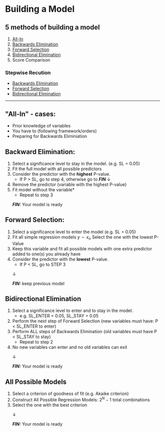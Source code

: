 # **Building a Model**

## **5 methods of building a model**

1. [All-In](#%22all-in%22---cases)
2. [Backwards Elimination](#backward-elimination)
3. [Forward Selection](#forward-selection)
4. [Bidirectional Elimination](#bidirectional-elimination)
5. Score Comparison

### Stepwise Recution

- [Backwards Elimination](#backward-elimination)
- [Forward Selection](#forward-selection)
- [Bidirectional Elimination](#bidirectional-elimination)

----------

## **"All-In" - cases:**

- Prior knowledge of variables
- You have to (following framework/orders)
- Preparing for Backwards Eliminiation

## **Backward Elimination:**

1. Select a significance level to stay in the model. (e.g. SL = 0.05)
2. Fit the full model with all possible predictors
3. Consider the predictor with the **highest** P-value.
    - If P > SL, go to step 4, otherwise go to ***FIN*** $\downarrow$
4. Remove the predictor (variable with the highest P-value)
5. Fit model without the variable*
    - Repeat to step 3

&nbsp;&nbsp;&nbsp;&nbsp;&nbsp;&nbsp;***FIN:*** Your model is ready

## **Forward Selection:**

1. Select a significance level to enter the model (e.g. SL = 0.05)
2. Fit all simple regression models $y \sim x_n$ Select the one with the lowest P-Value
3. Keep this variable and fit all possible models with one extra predictor added to one(s) you already have
4. Consider the predictor with the **lowest** P-value.
   - If P < SL, go to STEP 3

&nbsp;&nbsp;&nbsp;&nbsp;&nbsp;&nbsp;$\downarrow$

&nbsp;&nbsp;&nbsp;&nbsp;&nbsp;&nbsp;***FIN:*** keep previous model

## **Bidirectional Elimination**

1. Select a significance level to enter and to stay in the model.
    - e.g. SL_ENTER = 0.05, SL_STAY = 0.05
2. Perform the next step of Forward Selection (new variables must have: P < SL_ENTER to enter)
3. Perform ALL steps of Backwards Elimination (old variables must have P < SL_STAY to stay)
   - Repeat to step 2
4. No new variables can enter and no old variables can exit

&nbsp;&nbsp;&nbsp;&nbsp;&nbsp;&nbsp;$\downarrow$

&nbsp;&nbsp;&nbsp;&nbsp;&nbsp;&nbsp;***FIN:*** Your model is ready

## **All Possible Models**

1. Select a criterion of goodness of fit (e.g. Akaike criterion)
2. Construct All Possible Regression Models: $2^N-1$ total combinations
3. Select the one with the best criterion

&nbsp;&nbsp;&nbsp;&nbsp;&nbsp;&nbsp;$\downarrow$

&nbsp;&nbsp;&nbsp;&nbsp;&nbsp;&nbsp;***FIN:*** Your model is ready
